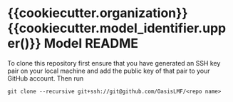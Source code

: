 {{cookiecutter.organization}} {{cookiecutter.model_identifier.upper()}} Model README
====================================================================================

To clone this repository first ensure that you have generated an SSH key pair on your local machine and add the public key of that pair to your GitHub account. Then run

    git clone --recursive git+ssh://git@github.com/OasisLMF/<repo name>

    